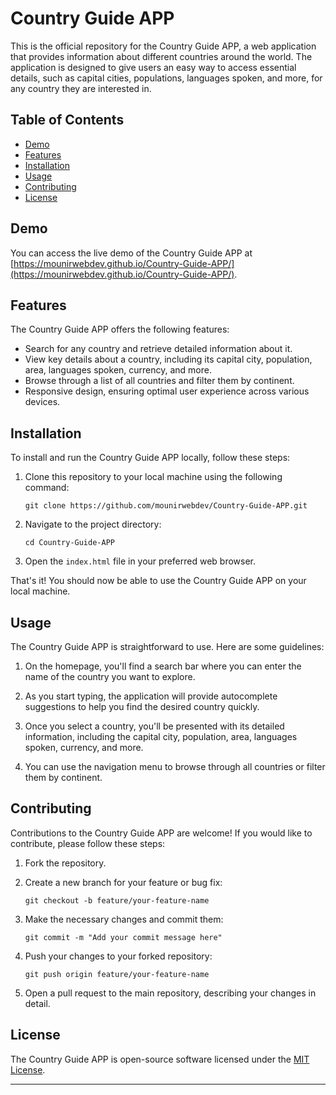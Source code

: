 # Country Guide APP

This is the official repository for the Country Guide APP, a web application that provides information about different countries around the world. The application is designed to give users an easy way to access essential details, such as capital cities, populations, languages spoken, and more, for any country they are interested in.

## Table of Contents

- [Demo](#demo)
- [Features](#features)
- [Installation](#installation)
- [Usage](#usage)
- [Contributing](#contributing)
- [License](#license)

## Demo

You can access the live demo of the Country Guide APP at [https://mounirwebdev.github.io/Country-Guide-APP/](https://mounirwebdev.github.io/Country-Guide-APP/).

## Features

The Country Guide APP offers the following features:

- Search for any country and retrieve detailed information about it.
- View key details about a country, including its capital city, population, area, languages spoken, currency, and more.
- Browse through a list of all countries and filter them by continent.
- Responsive design, ensuring optimal user experience across various devices.

## Installation

To install and run the Country Guide APP locally, follow these steps:

1. Clone this repository to your local machine using the following command:

   ```
   git clone https://github.com/mounirwebdev/Country-Guide-APP.git
   ```

2. Navigate to the project directory:

   ```
   cd Country-Guide-APP
   ```

3. Open the `index.html` file in your preferred web browser.

That's it! You should now be able to use the Country Guide APP on your local machine.

## Usage

The Country Guide APP is straightforward to use. Here are some guidelines:

1. On the homepage, you'll find a search bar where you can enter the name of the country you want to explore.

2. As you start typing, the application will provide autocomplete suggestions to help you find the desired country quickly.

3. Once you select a country, you'll be presented with its detailed information, including the capital city, population, area, languages spoken, currency, and more.

4. You can use the navigation menu to browse through all countries or filter them by continent.

## Contributing

Contributions to the Country Guide APP are welcome! If you would like to contribute, please follow these steps:

1. Fork the repository.

2. Create a new branch for your feature or bug fix:

   ```
   git checkout -b feature/your-feature-name
   ```

3. Make the necessary changes and commit them:

   ```
   git commit -m "Add your commit message here"
   ```

4. Push your changes to your forked repository:

   ```
   git push origin feature/your-feature-name
   ```

5. Open a pull request to the main repository, describing your changes in detail.

## License

The Country Guide APP is open-source software licensed under the [MIT License](LICENSE).

---
